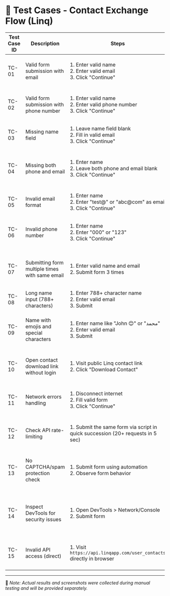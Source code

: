 # 📄 Test Cases - Contact Exchange Flow (Linq)

| Test Case ID | Description                                      | Steps                                                                                     | Expected Result                                                                 |
|--------------|--------------------------------------------------|-------------------------------------------------------------------------------------------|----------------------------------------------------------------------------------|
| TC-01        | Valid form submission with email                 | 1. Enter valid name <br> 2. Enter valid email <br> 3. Click "Continue"                    | Contact is saved and confirmation message is shown                              |
| TC-02        | Valid form submission with phone number          | 1. Enter valid name <br> 2. Enter valid phone number <br> 3. Click "Continue"             | Contact is saved and confirmation message is shown                              |
| TC-03        | Missing name field                               | 1. Leave name field blank <br> 2. Fill in valid email <br> 3. Click "Continue"            | Error message: "Name is required"                                               |
| TC-04        | Missing both phone and email                     | 1. Enter name <br> 2. Leave both phone and email blank <br> 3. Click "Continue"           | Error message: "Either phone or email is required"                              |
| TC-05        | Invalid email format                             | 1. Enter name <br> 2. Enter "test@" or "abc@com" as email <br> 3. Click "Continue"        | Error message: "Please enter a valid email"                                     |
| TC-06        | Invalid phone number                             | 1. Enter name <br> 2. Enter "000" or "123" <br> 3. Click "Continue"                       | Error message: "Enter a valid phone number"                                     |
| TC-07        | Submitting form multiple times with same email   | 1. Enter valid name and email <br> 2. Submit form 3 times                                | Contact is saved repeatedly; no deduplication message                           |
| TC-08        | Long name input (788+ characters)                | 1. Enter 788+ character name <br> 2. Enter valid email <br> 3. Submit                     | Form is submitted without error                                                 |
| TC-09        | Name with emojis and special characters          | 1. Enter name like "John 😊" or "محمد" <br> 2. Enter valid email <br> 3. Submit            | Form accepts name without any validation error                                  |
| TC-10        | Open contact download link without login         | 1. Visit public Linq contact link <br> 2. Click "Download Contact"                       | Contact info (.vcf file) is downloaded without verification                     |
| TC-11        | Network errors handling                          | 1. Disconnect internet <br> 2. Fill valid form <br> 3. Click "Continue"                   | Form shows appropriate network error message                                    |
| TC-12        | Check API rate-limiting                          | 1. Submit the same form via script in quick succession (20+ requests in 5 sec)           | No rate-limiting enforced; all requests accepted                                |
| TC-13        | No CAPTCHA/spam protection check                 | 1. Submit form using automation <br> 2. Observe form behavior                             | No CAPTCHA shown; submission still successful                                   |
| TC-14        | Inspect DevTools for security issues             | 1. Open DevTools > Network/Console <br> 2. Submit form                                    | Exposed endpoints, missing protections, deprecated warnings observed            |
| TC-15        | Invalid API access (direct)                      | 1. Visit `https://api.linqapp.com/user_contacts` directly in browser                     | Error shown: "Page you are looking for doesn’t exist"                           |

---

📌 _Note: Actual results and screenshots were collected during manual testing and will be provided separately._
